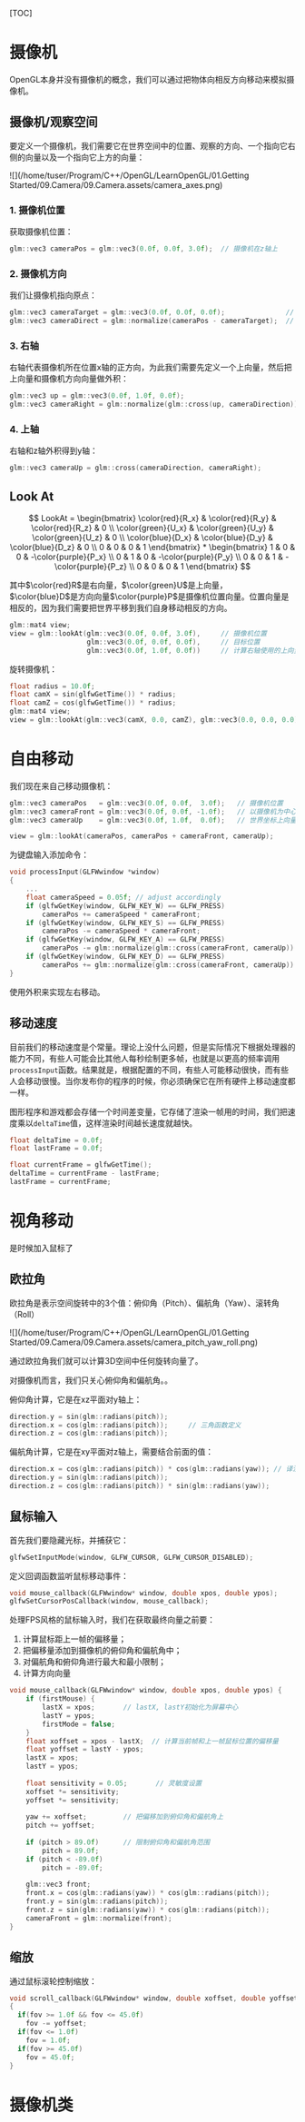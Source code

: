 [TOC]

# 摄像机

OpenGL本身并没有摄像机的概念，我们可以通过把物体向相反方向移动来模拟摄像机。

## 摄像机/观察空间

要定义一个摄像机，我们需要它在世界空间中的位置、观察的方向、一个指向它右侧的向量以及一个指向它上方的向量：

![](/home/tuser/Program/C++/OpenGL/LearnOpenGL/01.Getting Started/09.Camera/09.Camera.assets/camera_axes.png)

### 1. 摄像机位置

获取摄像机位置：

```C++
glm::vec3 cameraPos = glm::vec3(0.0f, 0.0f, 3.0f);	// 摄像机在z轴上
```

### 2. 摄像机方向

我们让摄像机指向原点：

```C++
glm::vec3 cameraTarget = glm::vec3(0.0f, 0.0f, 0.0f);				// 摄像机指向的位置
glm::vec3 cameraDirect = glm::normalize(cameraPos - cameraTarget);	// 摄像机指向向量
```

### 3. 右轴

右轴代表摄像机所在位置x轴的正方向，为此我们需要先定义一个上向量，然后把上向量和摄像机方向向量做外积：

```C++
glm::vec3 up = glm::vec3(0.0f, 1.0f, 0.0f);
glm::vec3 cameraRight = glm::normalize(glm::cross(up, cameraDirection));
```

### 4. 上轴

右轴和z轴外积得到y轴：

```C++
glm::vec3 cameraUp = glm::cross(cameraDirection, cameraRight);
```

## Look At

$$
LookAt = \begin{bmatrix} \color{red}{R_x} & \color{red}{R_y} & \color{red}{R_z} & 0 \\ \color{green}{U_x} & \color{green}{U_y} & \color{green}{U_z} & 0 \\ \color{blue}{D_x} & \color{blue}{D_y} & \color{blue}{D_z} & 0 \\ 0 & 0 & 0  & 1 \end{bmatrix} * \begin{bmatrix} 1 & 0 & 0 & -\color{purple}{P_x} \\ 0 & 1 & 0 & -\color{purple}{P_y} \\ 0 & 0 & 1 & -\color{purple}{P_z} \\ 0 & 0 & 0  & 1 \end{bmatrix}
$$



其中$\color{red}R$是右向量，$\color{green}U$是上向量，$\color{blue}D$是方向向量$\color{purple}P$是摄像机位置向量。位置向量是相反的，因为我们需要把世界平移到我们自身移动相反的方向。

```C++
glm::mat4 view;
view = glm::lookAt(glm::vec3(0.0f, 0.0f, 3.0f),		// 摄像机位置
                   glm::vec3(0.0f, 0.0f, 0.0f),		// 目标位置
                   glm::vec3(0.0f, 1.0f, 0.0f))		// 计算右轴使用的上向量
```

旋转摄像机：

```C++
float radius = 10.0f;
float camX = sin(glfwGetTime()) * radius;
float camZ = cos(glfwGetTime()) * radius;
glm::mat4 view;
view = glm::lookAt(glm::vec3(camX, 0.0, camZ), glm::vec3(0.0, 0.0, 0.0), glm::vec3(0.0, 1.0, 0.0)); 
```

# 自由移动

我们现在来自己移动摄像机：

```C++
glm::vec3 cameraPos   = glm::vec3(0.0f, 0.0f,  3.0f);	// 摄像机位置
glm::vec3 cameraFront = glm::vec3(0.0f, 0.0f, -1.0f);	// 以摄像机为中心看的方向
glm::vec3 cameraUp    = glm::vec3(0.0f, 1.0f,  0.0f);	// 世界坐标上向量

view = glm::lookAt(cameraPos, cameraPos + cameraFront, cameraUp);
```

为键盘输入添加命令：

```C++
void processInput(GLFWwindow *window)
{
    ...
    float cameraSpeed = 0.05f; // adjust accordingly
    if (glfwGetKey(window, GLFW_KEY_W) == GLFW_PRESS)
        cameraPos += cameraSpeed * cameraFront;
    if (glfwGetKey(window, GLFW_KEY_S) == GLFW_PRESS)
        cameraPos -= cameraSpeed * cameraFront;
    if (glfwGetKey(window, GLFW_KEY_A) == GLFW_PRESS)
        cameraPos -= glm::normalize(glm::cross(cameraFront, cameraUp)) * cameraSpeed;
    if (glfwGetKey(window, GLFW_KEY_D) == GLFW_PRESS)
        cameraPos += glm::normalize(glm::cross(cameraFront, cameraUp)) * cameraSpeed;
}
```

使用外积来实现左右移动。

## 移动速度

目前我们的移动速度是个常量。理论上没什么问题，但是实际情况下根据处理器的能力不同，有些人可能会比其他人每秒绘制更多帧，也就是以更高的频率调用`processInput`函数。结果就是，根据配置的不同，有些人可能移动很快，而有些人会移动很慢。当你发布你的程序的时候，你必须确保它在所有硬件上移动速度都一样。

图形程序和游戏都会存储一个时间差变量，它存储了渲染一帧用的时间，我们把速度乘以`deltaTime`值，这样渲染时间越长速度就越快。

```C++
float deltaTime = 0.0f;
float lastFrame = 0.0f;

float currentFrame = glfwGetTime();
deltaTime = currentFrame - lastFrame;
lastFrame = currentFrame;
```

# 视角移动

是时候加入鼠标了

## 欧拉角

欧拉角是表示空间旋转中的3个值：俯仰角（Pitch）、偏航角（Yaw）、滚转角（Roll）

![](/home/tuser/Program/C++/OpenGL/LearnOpenGL/01.Getting Started/09.Camera/09.Camera.assets/camera_pitch_yaw_roll.png)

通过欧拉角我们就可以计算3D空间中任何旋转向量了。

对摄像机而言，我们只关心俯仰角和偏航角。。

俯仰角计算，它是在xz平面对y轴上：

```C++
direction.y = sin(glm::radians(pitch));
direction.x = cos(glm::radians(pitch));		// 三角函数定义
direction.z = cos(glm::radians(pitch));
```

偏航角计算，它是在xy平面对z轴上，需要结合前面的值：

```C++
direction.x = cos(glm::radians(pitch)) * cos(glm::radians(yaw)); // 译注：direction代表摄像机的前轴(Front)，这个前轴是和本文第一幅图片的第二个摄像机的方向向量是相反的
direction.y = sin(glm::radians(pitch));
direction.z = cos(glm::radians(pitch)) * sin(glm::radians(yaw));
```

## 鼠标输入

首先我们要隐藏光标，并捕获它：

```C++
glfwSetInputMode(window, GLFW_CURSOR, GLFW_CURSOR_DISABLED);
```

定义回调函数监听鼠标移动事件：

```C++
void mouse_callback(GLFWwindow* window, double xpos, double ypos);
glfwSetCursorPosCallback(window, mouse_callback);
```

处理FPS风格的鼠标输入时，我们在获取最终向量之前要：

1. 计算鼠标距上一帧的偏移量；
2. 把偏移量添加到摄像机的俯仰角和偏航角中；
3. 对偏航角和俯仰角进行最大和最小限制；
4. 计算方向向量

```C++
void mouse_callback(GLFWwindow* window, double xpos, double ypos) {
    if (firstMouse) {
        lastX = xpos;		// lastX, lastY初始化为屏幕中心
        lastY = ypos;
        firstMode = false;
    }
    float xoffset = xpos - lastX;  // 计算当前帧和上一帧鼠标位置的偏移量
    float yoffset = lastY - ypos;
    lastX = xpos;
    lastY = ypos;
    
    float sensitivity = 0.05;		// 灵敏度设置
    xoffset *= sensitivity;
    yoffset *= sensitivity;
    
    yaw += xoffset;			// 把偏移加到俯仰角和偏航角上
    pitch += yoffset;
    
    if (pitch > 89.0f)		// 限制俯仰角和偏航角范围
        pitch = 89.0f;
    if (pitch < -89.0f)
        pitch = -89.0f;
    
    glm::vec3 front;
    front.x = cos(glm::radians(yaw)) * cos(glm::radians(pitch));
    front.y = sin(glm::radians(pitch));
    front.z = sin(glm::radians(yaw)) * cos(glm::radians(pitch));
    cameraFront = glm::normalize(front);
}
```

## 缩放

通过鼠标滚轮控制缩放：

```C++
void scroll_callback(GLFWwindow* window, double xoffset, double yoffset)
{
  if(fov >= 1.0f && fov <= 45.0f)
    fov -= yoffset;
  if(fov <= 1.0f)
    fov = 1.0f;
  if(fov >= 45.0f)
    fov = 45.0f;
}
```

# 摄像机类

